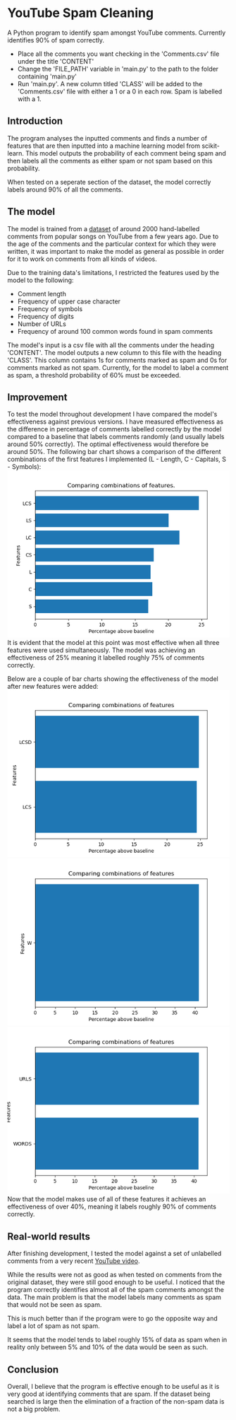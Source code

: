 # YouTube Spam Cleaning
A Python program to identify spam amongst YouTube comments. Currently identifies 90% of spam correctly.

*  Place all the comments you want checking in the 'Comments.csv' file under the title 'CONTENT'
* Change the 'FILE_PATH' variable in 'main.py' to the path to the folder containing 'main.py'
*  Run 'main.py'. A new column titled 'CLASS' will be added to the 'Comments.csv' file with either a 1 or a 0 in each row. Spam is labelled with a 1.

## Introduction
The program analyses the inputted comments and finds a number of features that are then inputted into a machine learning model from scikit-learn. This model outputs the probability of each comment being spam and then labels all the comments as either spam or not spam based on this probability.

When tested on a seperate section of the dataset, the model correctly labels around 90% of all the comments.

## The model
The model is trained from a [dataset](https://archive.ics.uci.edu/ml/machine-learning-databases/00380/) of around 2000 hand-labelled comments from popular songs on YouTube from a few years ago. Due to the age of the comments and the particular context for which they were written, it was important to make the model as general as possible in order for it to work on comments from all kinds of videos.

Due to the training data's limitations, I restricted the features used by the model to the following:
* Comment length
* Frequency of upper case character
* Frequency of symbols
* Frequency of digits
* Number of URLs
* Frequency of around 100 common words found in spam comments

The model's input is a csv file with all the comments under the heading 'CONTENT'. The model outputs a new column to this file with the heading 'CLASS'. This column contains 1s for comments marked as spam and 0s for comments marked as not spam. Currently, for the model to label a comment as spam, a threshold probability of 60% must be exceeded.

## Improvement

To test the model throughout development I have compared the model's effectiveness against previous versions. I have measured effectiveness as the difference in percentage of comments labelled correctly by the model compared to a baseline that labels comments randomly (and usually labels around 50% correctly). The optimal effectiveness would therefore be around 50%. The following bar chart shows a comparison of the different combinations of the first features I implemented (L - Length, C - Capitals, S - Symbols):
![LCS](https://raw.githubusercontent.com/jamesdtgoddard/YouTubeSpamCleaning/master/Training/Tests/LCS.png)
It is evident that the model at this point was most effective when all three features were used simultaneously. The model was achieving an effectiveness of  25% meaning it labelled roughly 75% of comments correctly.

Below are a couple of bar charts showing the effectiveness of the model after new features were added:
![LCS](https://raw.githubusercontent.com/jamesdtgoddard/YouTubeSpamCleaning/master/Training/Tests/LCSD.png)![LCS](https://raw.githubusercontent.com/jamesdtgoddard/YouTubeSpamCleaning/master/Training/Tests/AllWords.png)
![LCS](https://raw.githubusercontent.com/jamesdtgoddard/YouTubeSpamCleaning/master/Training/Tests/URLS.png)
Now that the model makes use of all of these features it achieves an effectiveness of over 40%, meaning it labels roughly 90% of comments correctly.

## Real-world results

After finishing development, I tested the model against a set of unlabelled comments from a very recent [YouTube video](https://www.youtube.com/watch?v=U1_0b7CkucA). 

While the results were not as good as when tested on comments from the original dataset, they were still good enough to be useful. I noticed that the program correctly identifies almost all of the spam comments amongst the data. The main problem is that the model labels many comments as spam that would not be seen as spam.

This is much better than if the program were to go the opposite way and label a lot of spam as not spam.

It seems that the model tends to label roughly 15% of data as spam when in reality only between 5% and 10% of the data would be seen as such.

## Conclusion

Overall, I believe that the program is effective enough to be useful as it is very good at identifying comments that are spam. If the dataset being searched is large then the elimination of a fraction of the non-spam data is not a big problem.
